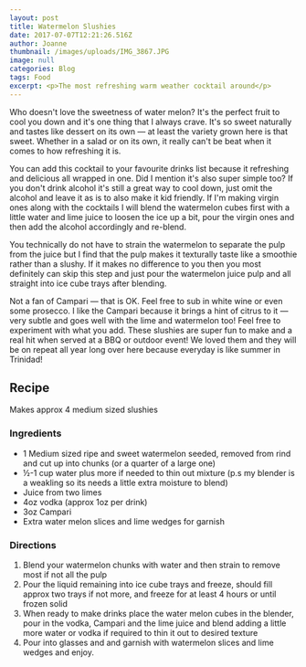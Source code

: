 ```yaml
---
layout: post
title: Watermelon Slushies
date: 2017-07-07T12:21:26.516Z
author: Joanne
thumbnail: /images/uploads/IMG_3867.JPG
image: null
categories: Blog
tags: Food
excerpt: <p>The most refreshing warm weather cocktail around</p>
---
```

Who doesn't love the sweetness of water melon? It's the perfect fruit to cool you down and it's one thing that I always crave. It's so sweet naturally and tastes like dessert on its own — at least the variety grown here is that sweet. Whether in a salad or on its own, it really can't be beat when it comes to how refreshing it is.

You can add this cocktail to your favourite drinks list because it refreshing and delicious all wrapped in one. Did I mention it's also super simple too? If you don't drink alcohol it's still a great way to cool down, just omit the alcohol and leave it as is to also make it kid friendly. If I'm making virgin ones along with the cocktails I will blend the watermelon cubes first with a little water and lime juice to loosen the ice up a bit, pour the virgin ones and then add the alcohol accordingly and re-blend.

You technically do not have to strain the watermelon to separate the pulp from the juice but I find that the pulp makes it texturally taste like a smoothie rather than a slushy. If it makes no difference to you then you most definitely can skip this step and just pour the  watermelon juice pulp and all straight into ice cube trays after blending.

Not a fan of Campari — that is OK. Feel free to sub in white wine or even some prosecco.  I like the Campari because it brings a hint of citrus to it — very subtle and goes well with the lime and watermelon too!  Feel free to experiment with what you add. These slushies are super fun to make and a real hit when served at a BBQ or outdoor event! We loved them and they will be on repeat all year long over here because everyday is like summer in Trinidad!

## Recipe

Makes approx 4 medium sized slushies

### Ingredients

* 1 Medium sized ripe and sweet watermelon seeded, removed from rind and cut up into chunks (or a quarter of a large one)
* ½-1 cup water plus more if needed to thin out mixture (p.s my blender is a weakling so its needs a little extra moisture to blend)
* Juice from two limes
* 4oz vodka (approx 1oz per drink)
* 3oz Campari
* Extra water melon slices and lime wedges for garnish

### Directions

1. Blend your watermelon chunks with water and then strain to remove most if not all the pulp
2. Pour the liquid remaining into ice cube trays and freeze, should fill approx two trays if not more, and freeze for at least 4 hours or until frozen solid
3. When ready to make drinks place the water melon cubes in the blender, pour in the vodka, Campari  and the lime juice and blend adding  a little more water or vodka if required to thin it out to desired texture
4. Pour into glasses and and garnish with watermelon slices and lime wedges and enjoy.
